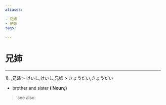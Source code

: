 ```yaml
---
aliases:
    
- 兄姉
- 兄姉
tags:
    
---
```


# 兄姉
---
1).
,兄姉 > けいし,けいし,兄姉 > きょうだい,きょうだい

- brother and sister
**( Noun;)**
> see also: 
            
